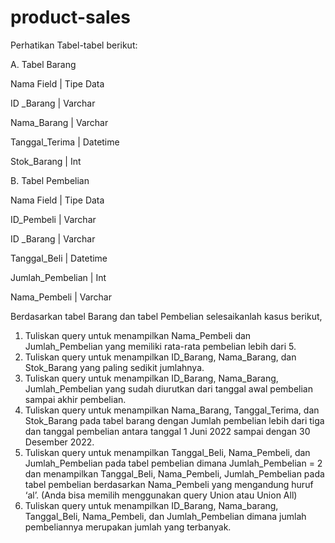 # product-sales

Perhatikan Tabel-tabel berikut:

A. Tabel Barang

Nama Field | Tipe Data

ID _Barang | Varchar

Nama_Barang | Varchar

Tanggal_Terima | Datetime

Stok_Barang | Int

B. Tabel Pembelian 

Nama Field | Tipe Data

ID_Pembeli | Varchar

ID _Barang | Varchar

Tanggal_Beli | Datetime

Jumlah_Pembelian | Int

Nama_Pembeli | Varchar

Berdasarkan tabel Barang dan tabel Pembelian selesaikanlah kasus berikut,
1. Tuliskan query untuk menampilkan Nama_Pembeli dan Jumlah_Pembelian yang memiliki rata-rata pembelian lebih dari 5.
2. Tuliskan query untuk menampilkan ID_Barang, Nama_Barang, dan Stok_Barang yang paling sedikit jumlahnya.
3. Tuliskan query untuk menampilkan ID_Barang, Nama_Barang, Jumlah_Pembelian yang sudah diurutkan dari tanggal awal pembelian sampai akhir pembelian.
4. Tuliskan query untuk menampilkan Nama_Barang, Tanggal_Terima, dan Stok_Barang pada tabel barang dengan Jumlah pembelian lebih dari tiga dan tanggal pembelian antara tanggal 1 Juni 2022 sampai dengan 30 Desember 2022.
5. Tuliskan query untuk menampilkan Tanggal_Beli, Nama_Pembeli, dan Jumlah_Pembelian pada tabel pembelian dimana Jumlah_Pembelian = 2 dan menampilkan Tanggal_Beli, Nama_Pembeli, Jumlah_Pembelian pada tabel pembelian berdasarkan Nama_Pembeli yang mengandung huruf ‘al’. (Anda bisa memilih menggunakan query Union atau Union All)
6. Tuliskan query untuk menampilkan ID_Barang, Nama_barang, Tanggal_Beli, Nama_Pembeli, dan Jumlah_Pembelian dimana jumlah pembeliannya merupakan jumlah yang terbanyak.
